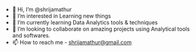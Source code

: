 - 👋 Hi, I’m @shrijamathur
- 👀 I’m interested in Learning new things 
- 🌱 I’m currently learning Data Analytics tools & techniques 
- 💞️ I’m looking to collaborate on amazing projects using Analytical tools and softwares. 
- 📫 How to reach me - shrijamathur@gmail.com 

<!---
shrijamathur/shrijamathur is a ✨ special ✨ repository because its `README.md` (this file) appears on your GitHub profile.
You can click the Preview link to take a look at your changes.
--->
